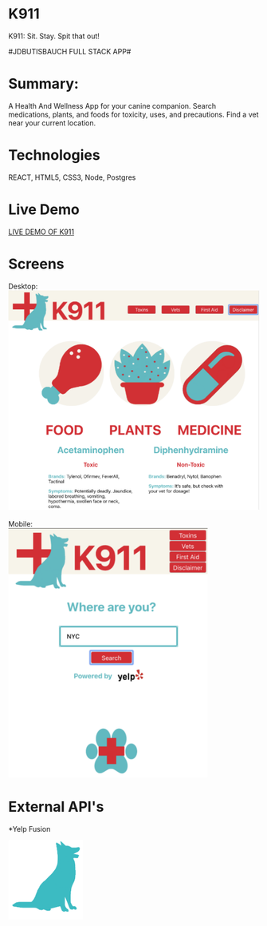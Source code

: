 # K911
K911: Sit. Stay. Spit that out!

#JDBUTISBAUCH FULL STACK APP#

# Summary:
  A Health And Wellness App for your canine companion.  Search medications, plants, and foods for toxicity, uses, and precautions.  Find a vet near your current location. 
  
# Technologies

 REACT, HTML5, CSS3, Node, Postgres
 
 # Live Demo
 
<a href="https://k911.now.sh">LIVE DEMO OF K911</a>
 
 # Screens
 Desktop:
 <br />
 ![Screen1](https://github.com/JGD625/K911/blob/master/src/Images/K911Screen1.png)
 <br />
 <br />
 Mobile:
 <br />
 <img src="https://github.com/JGD625/K911/blob/master/src/Images/K911Screen2.png" width="400" />
 
 # External API's
  *Yelp Fusion

<img src="https://github.com/JGD625/K911/blob/master/src/Images/BlueDog.png" width="150" />
